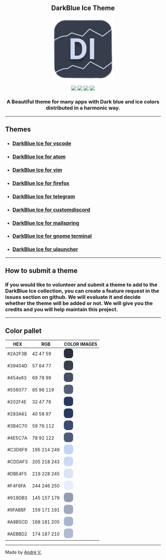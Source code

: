 <h2 align="center">DarkBlue Ice Theme</h2>
<p align="center">
<img src="images/darkblueiceicon.png" width="200"/>
</p>
<p align="center">
<img src="https://img.shields.io/badge/Downloads-243%2B-success"/> <img src="https://img.shields.io/badge/License-MIT-brightgreen"/> <img src="https://img.shields.io/badge/Version-v1.4-brightgreen"/> <img src="https://img.shields.io/badge/Themes-9-success"/>
</p>
<h3 align="center"> A Beautiful theme for many apps with Dark blue and ice colors distributed in a harmonic way. </h3>

---

## Themes

* ### [DarkBlue Ice for vscode](https://github.com/Dedsd/DarkBlue-Ice-for-vscode)
* ### [DarkBlue Ice for atom](https://github.com/Dedsd/DarkBlue-Ice-for-atom)
* ### [DarkBlue Ice for vim](https://github.com/Dedsd/DarkBlue-Ice-for-vim)
* ### [DarkBlue Ice for firefox](https://github.com/Dedsd/DarkBlue-Ice-for-firefox)
* ### [DarkBlue Ice for telegram](https://github.com/Dedsd/DarkBlue-Ice-for-telegram)
* ### [DarkBlue Ice for customdiscord](https://github.com/Dedsd/DarkBlue-Ice-for-customdiscord)
* ### [DarkBlue Ice for mailspring](https://github.com/Dedsd/DarkBlue-Ice-for-Mailspring)
* ### [DarkBlue Ice for gnome terminal](https://github.com/Dedsd/DarkBlue-Ice-for-gnome-terminal)
* ### [DarkBlue Ice for ulauncher](https://github.com/Dedsd/DarkBlue-Ice-for-ulauncher)

---

## How to submit a theme

### If you would like to volunteer and submit a theme to add to the DarkBlue Ice collection, you can create a feature request in the issues section on github. We will evaluate it and decide whether the theme will be added or not. We will give you the credits and you will help maintain this project.

---

## Color pallet

| HEX     | RGB      | COLOR IMAGES
| --------| ---------| ------------------|
| #2A2F3B | 42 47 59 | <img src="images/pallet/color1.png" width="30" />
| #39404D | 57 64 77 | <img src="images/pallet/color2.png" width="30" />
| #454e63 | 69 78 99 | <img src="images/pallet/color3.png" width="30" />
| #556077 | 85 96 119| <img src="images/pallet/color4.png" width="30" />
| #202F4E | 32 47 78 | <img src="images/pallet/color5.png" width="30" />
| #283A61 | 40 58 97 | <img src="images/pallet/color6.png" width="30" />
| #3B4C70 | 59 76 112| <img src="images/pallet/color7.png" width="30" />
| #4E5C7A | 78 92 122| <img src="images/pallet/color8.png" width="30" />
| #C3D6F9 | 195 214 249| <img src="images/pallet/color9.png" width="30" />
| #CDDAF3 | 205 218 243| <img src="images/pallet/color10.png" width="30" />
| #DBE4F5 | 219 228 245| <img src="images/pallet/color11.png" width="30" />
| #F4F6FA | 244 246 250| <img src="images/pallet/color12.png" width="30" />
| #919DB3 | 145 157 179| <img src="images/pallet/color13.png" width="30" />
| #9FABBF | 159 171 191| <img src="images/pallet/color14.png" width="30" />
| #A8B5CD | 168 181 205| <img src="images/pallet/color15.png" width="30" />
| #AEBBD2 | 174 187 210| <img src="images/pallet/color16.png" width="30" />

---

Made by [André V.](https://github.com/Dedsd)